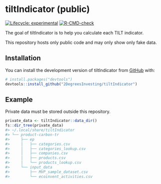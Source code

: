 
<!-- README.md is generated from README.Rmd. Please edit that file -->

# tiltIndicator (public)

<!-- badges: start -->

[![Lifecycle:
experimental](https://img.shields.io/badge/lifecycle-experimental-orange.svg)](https://lifecycle.r-lib.org/articles/stages.html#experimental)
[![R-CMD-check](https://github.com/2DegreesInvesting/tiltIndicator/actions/workflows/R-CMD-check.yaml/badge.svg)](https://github.com/2DegreesInvesting/tiltIndicator/actions/workflows/R-CMD-check.yaml)
<!-- badges: end -->

The goal of tiltIndicator is to help you calculate each TILT indicator.

This repository hosts only public code and may only show only fake data.

## Installation

You can install the development version of tiltIndicator from
[GitHub](https://github.com/) with:

``` r
# install.packages("devtools")
devtools::install_github("2DegreesInvesting/tiltIndicator")
```

## Example

Private data must be stored outside this repository.

``` r
private_data <- tiltIndicator::data_dir()
fs::dir_tree(private_data)
#> ~/.local/share/tiltIndicator
#> └── product-carbon-tr
#>     ├── ep
#>     │   ├── categories.csv
#>     │   ├── categories_lookup.csv
#>     │   ├── companies.csv
#>     │   ├── products.csv
#>     │   └── products_lookup.csv
#>     └── input_data
#>         ├── MVP_sample_dataset.csv
#>         └── ecoinvent_activities.csv
```
